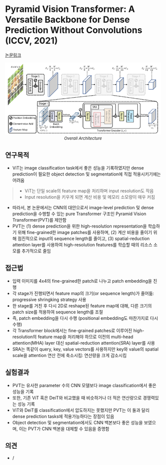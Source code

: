 # Pyramid Vision Transformer: A Versatile Backbone for Dense Prediction Without Convolutions (ICCV, 2021)

[논문링크](https://openaccess.thecvf.com/content/ICCV2021/html/Wang_Pyramid_Vision_Transformer_A_Versatile_Backbone_for_Dense_Prediction_Without_ICCV_2021_paper.html)

<p align="center">
    <img width="600" alt='fig1' src="./img/01_23_01.png?raw=true"></br>
    <em><font size=2>Overall Architecture</font></em>
</p>

## 연구목적
- ViT는 image classification task에서 좋은 성능을 기록하였지만 dense prediction이 필요한 object detection 및 segmentation에 직접 적용시키기에는 어려움
> - ViT는 단일 scale의 feature map을 처리하며 input resolution도 작음
> - Input resolution을 키우게 되면 계산 비용 및 메모리 소모량이 매우 커짐
- 따라서, 본 논문에서는 CNN의 대안으로서 image-level prediction 및 dense prediction을 수행할 수 있는 pure Transformer 구조인 Pyramid Vision Transformer(PVT)를 제안함
- PVT는 (1) dense prediction을 위한 high-resolution representation을 학습하기 위해 fine-grained한 image patches를 사용하며, (2) 계산 비용을 줄이기 위해 점진적으로 input의 sequence length를 줄이고, (3) spatial-reduction attention layer를 사용하여 high-resolution features를 학습할 때의 리소스 소모를 추가적으로 줄임

## 접근법
- 입력 이미지를 4x4의 fine-grained한 patch로 나누고 patch embedding을 진행
- 각 stage가 진행되면서 feature map의 크기(or sequence length)가 줄어듦: progressive shringking strategy 사용
- 한 stage를 거친 후 다시 2D로 reshape된 feature map에 대해, 다른 크기의 patch size를 적용하여 sequence length를 조절
- 즉, patch embedding을 다시 수행 (positional embedding도 마찬가지로 다시 수행)
- 각 Transformer block에서는 fine-grained patches로 이루어진 high-resolution의 feature map을 처리해야 하므로 이전의 multi-head attention(MHA) layer 대신 spatial-reduction attention(SRA) layer를 사용
- SRA는 똑같이 query, key, value vectors를 사용하지만 key와 value의 spatial scale을 attention 연산 전에 축소시킴: 연산량을 크게 감소시킴

## 실험결과
- PVT는 유사한 parameter 수의 CNN 모델보다 image classification에서 좋은 성능을 기록
- 또한, 기존 ViT 혹은 DeiT와 비교했을 때 비슷하거나 더 적은 연산량으로 경쟁력있는 성능 기록
- ViT와 DeiT를 classification에서 압도하지는 못했지만 PVT는 이 둘과 달리 dense prediction tasks에 적용가능하다는 장점이 있음
- Object detection 및 segmentation에서도 CNN 백본보다 좋은 성능을 보였으며, 이는 PVT가 CNN 백본을 대체할 수 있음을 증명함

## 의견
- /
